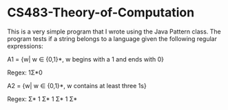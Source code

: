 # CS483-Theory-of-Computation

This is a very simple program that I wrote using the Java Pattern class. The program tests if a string
belongs to a language given the following regular expressions: 

A1 = {w| w ∈ {0,1}*, w begins with a 1 and ends with 0}

Regex: 1Σ*0

A2 = {w| w ∈ {0,1}*, w contains at least three 1s}

Regex: Σ* 1 Σ* 1 Σ* 1 Σ*

